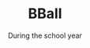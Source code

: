 ---
title: "BBall"
category: "Events"
description: "Located in Southern California, the AACF Basketball Tournament is an annual weekend gathering of SoCal AACFs for fellowship and friendly competition. This event is a great way to connect with other students from other campuses as well as play some fun basketball games."
location: "San Luis Obispo"
date: "During the school year"
gif: "../../images/events/bball.gif"
---